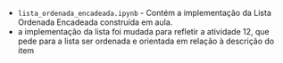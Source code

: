 
- `lista_ordenada_encadeada.ipynb` - Contém a implementação da Lista Ordenada Encadeada construída em aula.
- a implementação da lista foi mudada para refletir a atividade 12, que pede para a lista ser ordenada e orientada em relação à descrição do item
